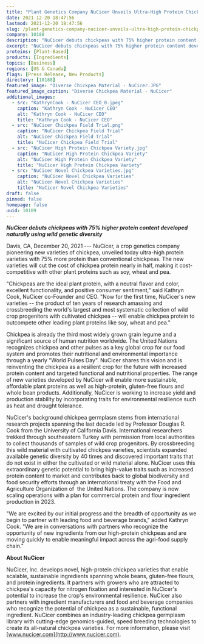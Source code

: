 ```yaml
---
title: "Plant Genetics Company NuCicer Unveils Ultra-High Protein Chickpea"
date: 2021-12-20 18:47:56
lastmod: 2021-12-20 18:47:56
slug: /plant-genetics-company-nucicer-unveils-ultra-high-protein-chickpea
company: 10188
description: "NuCicer debuts chickpeas with 75% higher protein content developed naturally using wild genetic diversity"
excerpt: "NuCicer debuts chickpeas with 75% higher protein content developed naturally using wild genetic diversity"
proteins: [Plant-Based]
products: [Ingredients]
topics: [Business]
regions: [US & Canada]
flags: [Press Release, New Products]
directory: [10188]
featured_image: "Diverse Chickpea Material - NuCicer.JPG"
featured_image_caption: "Diverse Chickpea Material - NuCicer"
additional_images:
  - src: "KathrynCook - NuCicer CEO_0.jpeg"
    caption: "Kathryn Cook - NuCicer CEO"
    alt: "Kathryn Cook - NuCicer CEO"
    title: "Kathryn Cook - NuCicer CEO"
  - src: "NuCicer Chickpea Field Trial.png"
    caption: "NuCicer Chickpea Field Trial"
    alt: "NuCicer Chickpea Field Trial"
    title: "NuCicer Chickpea Field Trial"
  - src: "NuCicer High Protein Chickpea Variety.jpg"
    caption: "NuCicer High Protein Chickpea Variety"
    alt: "NuCicer High Protein Chickpea Variety"
    title: "NuCicer High Protein Chickpea Variety"
  - src: "NuCicer Novel Chickpea Varieties.jpg"
    caption: "NuCicer Novel Chickpea Varieties"
    alt: "NuCicer Novel Chickpea Varieties"
    title: "NuCicer Novel Chickpea Varieties"
draft: false
pinned: false
homepage: false
uuid: 10189
---
```

***NuCicer debuts chickpeas with 75% higher protein content developed
naturally using wild genetic diversity***

Davis, CA, December 20, 2021 --- NuCicer, a crop genetics company
pioneering new varieties of chickpea, unveiled today ultra-high protein
varieties with 75% more protein than conventional chickpeas. The new
varieties will cut the cost of chickpea protein nearly in half, making
it cost-competitive with other plant proteins such as soy, wheat and
pea.

"Chickpeas are the ideal plant protein, with a neutral flavor and color,
excellent functionality, and positive consumer sentiment," said Kathryn
Cook, NuCicer co-Founder and CEO. "Now for the first time, NuCicer's new
varieties -- the product of ten years of research amassing and
crossbreeding the world's largest and most systematic collection of wild
crop progenitors with cultivated chickpea -- will enable chickpea
protein to outcompete other leading plant proteins like soy, wheat and
pea."

Chickpea is already the third most widely grown grain legume and a
significant source of human nutrition worldwide. The United Nations
recognizes chickpea and other pulses as a key global crop for our food
system and promotes their nutritional and environmental importance
through a yearly "World Pulses Day". NuCicer shares this vision and is
reinventing the chickpea as a resilient crop for the future with
increased protein content and targeted functional and nutritional
properties. The range of new varieties developed by NuCicer will enable
more sustainable, affordable plant proteins as well as high-protein,
gluten-free flours and whole bean products. Additionally, NuCicer is
working to increase yield and production stability by incorporating
traits for environmental resilience such as heat and drought tolerance.

NuCicer's background chickpea germplasm stems from international
research projects spanning the last decade led by Professor Douglas R.
Cook from the University of California Davis. International researchers
trekked through southeastern Turkey with permission from local
authorities to collect thousands of samples of wild crop progenitors. By
crossbreeding this wild material with cultivated chickpea varieties,
scientists expanded available genetic diversity by 40 times and
discovered important traits that do not exist in either the cultivated
or wild material alone. NuCicer uses this extraordinary genetic
potential to bring high-value traits such as increased protein content
to market and contributes back to global biodiversity and food security
efforts through an international treaty with the Food and Agriculture
Organization of  the United Nations. The company is now scaling
operations with a plan for commercial protein and flour ingredient
production in 2023.

"We are excited by our initial progress and the breadth of opportunity
as we begin to partner with leading food and beverage brands," added
Kathryn Cook. "We are in conversations with partners who recognize the
opportunity of new ingredients from our high-protein chickpeas and are
moving quickly to enable meaningful impact across the agri-food supply
chain."

**About NuCicer**

NuCicer, Inc. develops novel, high-protein chickpea varieties that
enable scalable, sustainable ingredients spanning whole beans,
gluten-free flours, and protein ingredients. It partners with growers
who are attracted to chickpea's capacity for nitrogen fixation and
interested in NuCicer's potential to increase the crop's environmental
resilience. NuCicer also partners with ingredient manufacturers and food
and beverage companies who recognize the potential of chickpea as a
sustainable, functional ingredient. NuCicer combines an industry-leading
chickpea germplasm library with cutting-edge genomics-guided, speed
breeding technologies to create its all-natural chickpea varieties. For
more information, please visit
[www.nucicer.com](http://www.nucicer.com).
